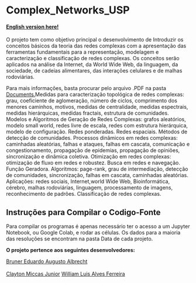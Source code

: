 # Complex_Networks_USP
#### [English version here!](https://github.com/brunereduardo/GameXp_DB_USP/blob/master/Documentos/English/README.md)

<p> O projeto tem como objetivo principal o desenvolvimento de Introduzir os conceitos básicos da teoria das redes complexas com a apresentação das ferramentas fundamentais para a representação, modelagem e caracterização e classificação de redes complexas. Os conceitos serão aplicados na análise da Internet, da World Wide Web, da linguagem, da sociedade, de cadeias alimentares, das interações celulares e de malhas rodoviárias.</p>

<p>Para mais informações, basta procurar pelo arquivo .PDF na pasta <a href="https://github.com/brunereduardo/Compiler_Py_USP/tree/master/Documents">Documents.</a>Medidas para caracterização topológica de redes complexas: grau, coeficiente de aglomeração, número de ciclos, comprimento dos menores caminhos, motivos, medidas de centralidade, medidas espectrais, medidas hierárquicas, medidas fractais, estrutura de comunidades. Modelos e Algoritmos de Geração de Redes Complexas: grafos aleatórios, modelo small world, redes livre de escala, redes com estrutura hierárquica, modelo de configuração. Redes ponderadas. Redes espaciais. Métodos de detecção de comunidades. Processos dinâmicos em redes complexas: caminhadas aleatórias, falhas e ataques, falhas em cascata, comunicação e congestionamento, propagação de epidemias, propagação de opiniões, sincronização e dinâmica coletiva. Otimização em redes complexas: otimização de fluxo em redes e robustez. Busca em redes e navegação. Função Geradora. Algoritmos: page-rank, grau de intermediação, detecção de comunidades, sincronização, falhas em cascata, caminhadas aleatórias. Aplicações: redes sociais, Internet,world Wide Web, Bioinformática, cérebro, malhas rodoviárias, linguagem, processamento de imagens, reconhecimento de padrões. Classificação de redes complexas.</p>

## Instruções para Compilar o Codigo-Fonte
 Para compilar os programas é apenas necessário ter o acesso a um Jupyter Notebook, ou Google Colab, e rodar as células. Os dados para a maioria das resoluções se encontram na pasta Data de cada projeto. 

<p><b>O projeto pertence aos seguintes desenvolvedores:</b></p><a href="https://github.com/brunereduardo">Bruner Eduardo Augusto Albrecht</a><br></br>
<a href="https://github.com/ClaytonMiccas">Clayton Miccas Junior</a>
<a href="https://github.com/illiamw">William Luis Alves Ferreira</a></p>
